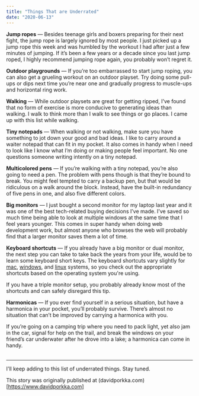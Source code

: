 ```yaml
---
title: "Things That are Underrated"
date: "2020-06-13"
---
```


**Jump ropes** — Besides teenage girls and boxers preparing for their next fight, the jump rope is largely ignored by most people. I just picked up a jump rope this week and was humbled by the workout I had after just a few minutes of jumping. If it’s been a few years or a decade since you last jump roped, I highly recommend jumping rope again, you probably won’t regret it.

**Outdoor playgrounds** —  If you’re too embarrassed to start jump roping, you can also get a grueling workout on an outdoor playset. Try doing some pull-ups or dips next time you’re near one and gradually progress to muscle-ups and horizontal ring work.

**Walking** — While outdoor playsets are great for getting ripped, I’ve found that no form of exercise is more conducive to generating ideas than walking. I walk to think more than I walk to see things or go places. I came up with this list while walking.

**Tiny notepads** — When walking or not walking, make sure you have something to jot down your good and bad ideas. I like to carry around a waiter notepad that can fit in my pocket. It also comes in handy when I need to look like I know what I’m doing or making people feel important. No one questions someone writing intently on a tiny notepad. 

**Multicolored pens** — If you’re walking with a tiny notepad, you’re also going to need a pen. The problem with pens though is that they’re bound to break. You might feel tempted to carry a backup pen, but that would be ridiculous on a walk around the block. Instead, have the built-in redundancy of five pens in one, and also five different colors.

**Big monitors** — I just bought a second monitor for my laptop last year and it was one of the best tech-related buying decisions I’ve made. I’ve saved so much time being able to look at multiple windows at the same time that I feel years younger. This comes in super handy when doing web development work, but almost anyone who browses the web will probably find that a larger monitor saves them a lot of time. 

**Keyboard shortcuts** — If you already have a big monitor or dual monitor, the next step you can take to take back the years from your life, would be to learn some keyboard short keys. The keyboard shortcuts vary slightly for [mac](https://support.apple.com/en-us/HT201236), [windows](https://support.microsoft.com/en-us/help/12445/windows-keyboard-shortcuts), and [linux](https://linuxhint.com/100_keyboard_shortcuts_linux/) systems, so you check out the appropriate shortcuts based on the operating system you're using.

If you have a triple monitor setup, you probably already know most of the shortcuts and can safely disregard this tip.

**Harmonicas** — If you ever find yourself in a serious situation, but have a harmonica in your pocket, you’ll probably survive. There’s almost no situation that can’t be improved by carrying a harmonica with you.

If you’re going on a camping trip where you need to pack light, yet also jam in the car, signal for help on the trail, and break the windows on your friend’s car underwater after he drove into a lake; a harmonica can come in handy. <br />
<br />

----------------------------------------------------------

I'll keep adding to this list of underrated things. Stay tuned.

This story was originally published at (davidporkka.com)[https://www.davidporkka.com]